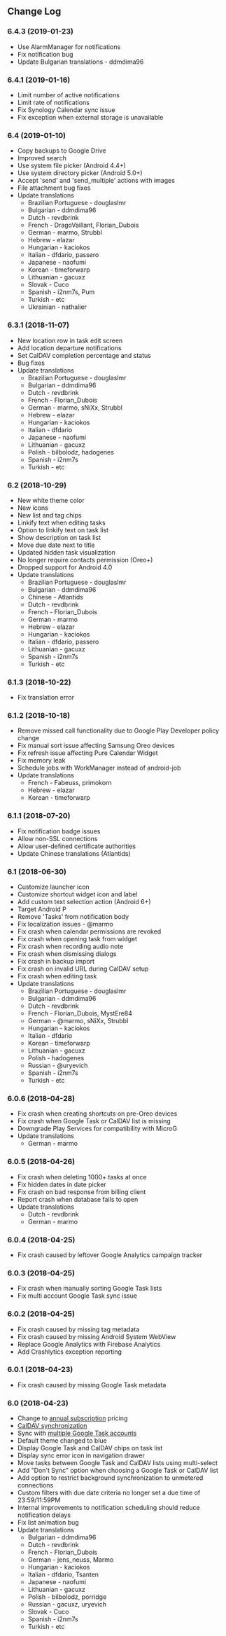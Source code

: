Change Log
---

### 6.4.3 (2019-01-23)

* Use AlarmManager for notifications
* Fix notification bug
* Update Bulgarian translations - ddmdima96

### 6.4.1 (2019-01-16)

* Limit number of active notifications
* Limit rate of notifications
* Fix Synology Calendar sync issue
* Fix exception when external storage is unavailable

### 6.4 (2019-01-10)

* Copy backups to Google Drive
* Improved search
* Use system file picker (Android 4.4+)
* Use system directory picker (Android 5.0+)
* Accept 'send' and 'send_multiple' actions with images
* File attachment bug fixes
* Update translations
  * Brazilian Portuguese - douglaslmr
  * Bulgarian - ddmdima96
  * Dutch - revdbrink
  * French - DragoVaillant, Florian_Dubois
  * German - marmo, Strubbl
  * Hebrew - elazar
  * Hungarian - kaciokos
  * Italian - dfdario, passero
  * Japanese - naofumi
  * Korean - timeforwarp
  * Lithuanian - gacuxz
  * Slovak - Cuco
  * Spanish - i2nm7s, Pum
  * Turkish - etc
  * Ukrainian - nathalier

### 6.3.1 (2018-11-07)

* New location row in task edit screen
* Add location departure notifications
* Set CalDAV completion percentage and status
* Bug fixes
* Update translations
  * Brazilian Portuguese - douglaslmr
  * Bulgarian - ddmdima96
  * Dutch - revdbrink
  * French - Florian_Dubois
  * German - marmo, sNiXx, Strubbl
  * Hebrew - elazar
  * Hungarian - kaciokos
  * Italian - dfdario
  * Japanese - naofumi
  * Lithuanian - gacuxz
  * Polish - bilbolodz, hadogenes
  * Spanish - i2nm7s
  * Turkish - etc

### 6.2 (2018-10-29)

* New white theme color
* New icons
* New list and tag chips
* Linkify text when editing tasks
* Option to linkify text on task list
* Show description on task list
* Move due date next to title
* Updated hidden task visualization
* No longer require contacts permission (Oreo+)
* Dropped support for Android 4.0
* Update translations
  * Brazilian Portuguese - douglaslmr
  * Bulgarian - ddmdima96
  * Chinese - Atlantids
  * Dutch - revdbrink
  * French - Florian_Dubois
  * German - marmo
  * Hebrew - elazar
  * Hungarian - kaciokos
  * Italian - dfdario, passero
  * Lithuanian - gacuxz
  * Spanish - i2nm7s
  * Turkish - etc

### 6.1.3 (2018-10-22)

* Fix translation error

### 6.1.2 (2018-10-18)

* Remove missed call functionality due to Google Play Developer policy change
* Fix manual sort issue affecting Samsung Oreo devices
* Fix refresh issue affecting Pure Calendar Widget
* Fix memory leak
* Schedule jobs with WorkManager instead of android-job
* Update translations
  * French - Fabeuss, primokorn
  * Hebrew - elazar
  * Korean - timeforwarp

### 6.1.1 (2018-07-20)

* Fix notification badge issues
* Allow non-SSL connections
* Allow user-defined certificate authorities
* Update Chinese translations (Atlantids)

### 6.1 (2018-06-30)

* Customize launcher icon
* Customize shortcut widget icon and label
* Add custom text selection action (Android 6+)
* Target Android P
* Remove 'Tasks' from notification body
* Fix localization issues - @marmo
* Fix crash when calendar permissions are revoked
* Fix crash when opening task from widget
* Fix crash when recording audio note
* Fix crash when dismissing dialogs
* Fix crash in backup import
* Fix crash on invalid URL during CalDAV setup
* Fix crash when editing task
* Update translations
  * Brazilian Portuguese - douglaslmr
  * Bulgarian - ddmdima96
  * Dutch - revdbrink
  * French - Florian_Dubois, MystEre84
  * German - @marmo, sNiXx, Strubbl
  * Hungarian - kaciokos
  * Italian - dfdario
  * Korean - timeforwarp
  * Lithuanian - gacuxz
  * Polish - hadogenes
  * Russian - @uryevich
  * Spanish - i2nm7s
  * Turkish - etc

### 6.0.6 (2018-04-28)

* Fix crash when creating shortcuts on pre-Oreo devices
* Fix crash when Google Task or CalDAV list is missing
* Downgrade Play Services for compatibility with MicroG
* Update translations
  * German - marmo

### 6.0.5 (2018-04-26)

* Fix crash when deleting 1000+ tasks at once
* Fix hidden dates in date picker
* Fix crash on bad response from billing client
* Report crash when database fails to open
* Update translations
  * Dutch - revdbrink
  * German - marmo

### 6.0.4 (2018-04-25)

* Fix crash caused by leftover Google Analytics campaign tracker

### 6.0.3 (2018-04-25)

* Fix crash when manually sorting Google Task lists
* Fix multi account Google Task sync issue

### 6.0.2 (2018-04-25)

* Fix crash caused by missing tag metadata
* Fix crash caused by missing Android System WebView
* Replace Google Analytics with Firebase Analytics
* Add Crashlytics exception reporting

### 6.0.1 (2018-04-23)

* Fix crash caused by missing Google Task metadata

### 6.0 (2018-04-23)

* Change to [annual subscription](http://tasks.org/subscribe) pricing
* [CalDAV synchronization](http://tasks.org/caldav)
* Sync with [multiple Google Task accounts](http://tasks.org/docs/google_tasks_intro.html)
* Default theme changed to blue
* Display Google Task and CalDAV chips on task list
* Display sync error icon in navigation drawer
* Move tasks between Google Task and CalDAV lists using multi-select
* Add "Don't Sync" option when choosing a Google Task or CalDAV list
* Add option to restrict background synchronization to unmetered connections
* Custom filters with due date criteria no longer set a due time of 23:59/11:59PM
* Internal improvements to notification scheduling should reduce notification delays
* Fix list animation bug
* Update translations
  * Bulgarian - ddmdima96
  * Dutch - revdbrink
  * French - Florian_Dubois
  * German - jens_neuss, Marmo
  * Hungarian - kaciokos
  * Italian - dfdario, Tsanten
  * Japanese - naofumi
  * Lithuanian - gacuxz
  * Polish - bilbolodz, porridge
  * Russian - gacuxz, uryevich
  * Slovak - Cuco
  * Spanish - i2nm7s
  * Turkish - etc

